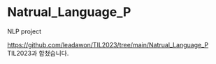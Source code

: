 # Natrual_Language_P
NLP project

<https://github.com/leadawon/TIL2023/tree/main/Natrual_Language_P>
TIL2023과 합쳤습니다.
